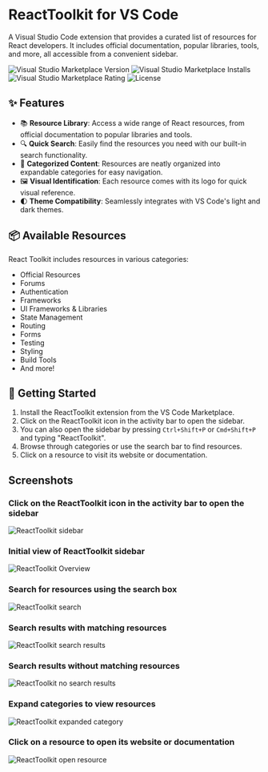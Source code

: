 # ReactToolkit for VS Code

A Visual Studio Code extension that provides a curated list of resources for React developers. It includes official documentation, popular libraries, tools, and more, all accessible from a convenient sidebar.

![Visual Studio Marketplace Version](https://img.shields.io/visual-studio-marketplace/v/drbarzaga.reacttoolkit)
![Visual Studio Marketplace Installs](https://img.shields.io/visual-studio-marketplace/i/drbarzaga.reacttoolkit)
![Visual Studio Marketplace Rating](https://img.shields.io/visual-studio-marketplace/r/drbarzaga.reacttoolkit)
![License](https://img.shields.io/badge/license-MIT-blue.svg)

## ✨ Features

- 📚 **Resource Library**: Access a wide range of React resources, from official documentation to popular libraries and tools.
- 🔍 **Quick Search**: Easily find the resources you need with our built-in search functionality.
- 📂 **Categorized Content**: Resources are neatly organized into expandable categories for easy navigation.
- 🖼️ **Visual Identification**: Each resource comes with its logo for quick visual reference.
- 🌓 **Theme Compatibility**: Seamlessly integrates with VS Code's light and dark themes.

## 📦 Available Resources

React Toolkit includes resources in various categories:

- Official Resources
- Forums
- Authentication
- Frameworks
- UI Frameworks & Libraries
- State Management
- Routing
- Forms
- Testing
- Styling
- Build Tools
- And more!

## 🚀 Getting Started

1. Install the ReactToolkit extension from the VS Code Marketplace.
2. Click on the ReactToolkit icon in the activity bar to open the sidebar.
3. You can also open the sidebar by pressing `Ctrl+Shift+P` or `Cmd+Shift+P` and typing "ReactToolkit".
4. Browse through categories or use the search bar to find resources.
5. Click on a resource to visit its website or documentation.

## Screenshots

### Click on the ReactToolkit icon in the activity bar to open the sidebar

![ReactToolkit sidebar](https://www.dayanperez.com/reacttoolkit/entry-point.png)

### Initial view of ReactToolkit sidebar

![ReactToolkit Overview](https://www.dayanperez.com/reacttoolkit/overview.png)

### Search for resources using the search box

![ReactToolkit search](https://www.dayanperez.com/reacttoolkit/search.png)

### Search results with matching resources

![ReactToolkit search results](https://www.dayanperez.com/reacttoolkit/search-results.png)

### Search results without matching resources

![ReactToolkit no search results](https://www.dayanperez.com/reacttoolkit/no-search-results.png)

### Expand categories to view resources

![ReactToolkit expanded category](https://www.dayanperez.com/reacttoolkit/expanding-category.png)

### Click on a resource to open its website or documentation

![ReactToolkit open resource](https://www.dayanperez.com/reacttoolkit/open-resource.png)
